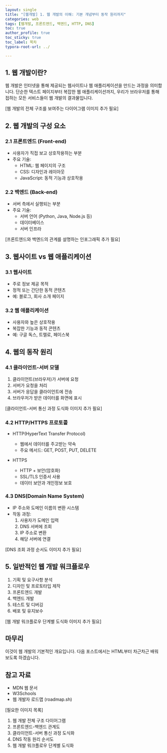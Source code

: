 ```yaml
---
layout: single
title: "[웹개발] 1. 웹 개발의 이해: 기본 개념부터 동작 원리까지"
categories: web
tags: [웹개발, 프론트엔드, 백엔드, HTTP, DNS]
toc: true
author_profile: true
toc_sticky: true
toc_label: 목차
typora-root-url: ../

---
```


## 1. 웹 개발이란?

웹 개발은 인터넷을 통해 제공되는 웹사이트나 웹 애플리케이션을 만드는 과정을 의미합니다. 단순한 텍스트 페이지부터 복잡한 웹 애플리케이션까지, 우리가 브라우저를 통해 접하는 모든 서비스들이 웹 개발의 결과물입니다.

[웹 개발의 전체 구조를 보여주는 다이어그램 이미지 추가 필요]

## 2. 웹 개발의 구성 요소

### 2.1 프론트엔드 (Front-end)
- 사용자가 직접 보고 상호작용하는 부분
- 주요 기술:
  - HTML: 웹 페이지의 구조
  - CSS: 디자인과 레이아웃
  - JavaScript: 동적 기능과 상호작용

### 2.2 백엔드 (Back-end)
- 서버 측에서 실행되는 부분
- 주요 기술:
  - 서버 언어 (Python, Java, Node.js 등)
  - 데이터베이스
  - 서버 인프라

[프론트엔드와 백엔드의 관계를 설명하는 인포그래픽 추가 필요]

## 3. 웹사이트 vs 웹 애플리케이션

### 3.1 웹사이트
- 주로 정보 제공 목적
- 정적 또는 간단한 동적 콘텐츠
- 예: 블로그, 회사 소개 페이지

### 3.2 웹 애플리케이션
- 사용자와 높은 상호작용
- 복잡한 기능과 동적 콘텐츠
- 예: 구글 독스, 트렐로, 페이스북

## 4. 웹의 동작 원리

### 4.1 클라이언트-서버 모델
1. 클라이언트(브라우저)가 서버에 요청
2. 서버가 요청을 처리
3. 서버가 응답을 클라이언트에 전송
4. 브라우저가 받은 데이터를 화면에 표시

[클라이언트-서버 통신 과정 도식화 이미지 추가 필요]

### 4.2 HTTP/HTTPS 프로토콜
- HTTP(HyperText Transfer Protocol)
  - 웹에서 데이터를 주고받는 약속
  - 주요 메서드: GET, POST, PUT, DELETE

- HTTPS
  - HTTP + 보안(암호화)
  - SSL/TLS 인증서 사용
  - 데이터 보안과 개인정보 보호

### 4.3 DNS(Domain Name System)
- IP 주소와 도메인 이름의 변환 시스템
- 작동 과정:
  1. 사용자가 도메인 입력
  2. DNS 서버에 조회
  3. IP 주소로 변환
  4. 해당 서버에 연결

[DNS 조회 과정 순서도 이미지 추가 필요]

## 5. 일반적인 웹 개발 워크플로우

1. 기획 및 요구사항 분석
2. 디자인 및 프로토타입 제작
3. 프론트엔드 개발
4. 백엔드 개발
5. 테스트 및 디버깅
6. 배포 및 유지보수

[웹 개발 워크플로우 단계별 도식화 이미지 추가 필요]

## 마무리

이것이 웹 개발의 기본적인 개요입니다. 다음 포스트에서는 HTML부터 차근차근 배워보도록 하겠습니다.

## 참고 자료
- MDN 웹 문서
- W3Schools
- 웹 개발자 로드맵 (roadmap.sh)

[필요한 이미지 목록]
1. 웹 개발 전체 구조 다이어그램
2. 프론트엔드-백엔드 관계도
3. 클라이언트-서버 통신 과정 도식화
4. DNS 작동 원리 순서도
5. 웹 개발 워크플로우 단계별 도식화

